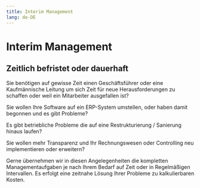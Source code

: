 ```yaml
---
title: Interim Management
lang: de-DE
---
```


# Interim Management

## Zeitlich befristet oder dauerhaft

Sie benötigen auf gewisse Zeit einen Geschäftsführer oder eine Kaufmännische Leitung um sich Zeit für neue Herausforderungen zu schaffen oder weil ein Mitarbeiter ausgefallen ist?

Sie wollen Ihre Software auf ein ERP-System umstellen, oder haben damit begonnen und es gibt Probleme?

Es gibt betriebliche Probleme die auf eine Restrukturierung / Sanierung hinaus laufen?

Sie wollen mehr Transparenz und Ihr Rechnungswesen oder Controlling neu implementieren oder erweitern?

Gerne übernehmen wir in diesen Angelegenheiten die kompletten Managementaufgaben je nach Ihrem Bedarf auf Zeit oder in Regelmäßigen Intervallen. Es erfolgt eine zeitnahe Lösung Ihrer Probleme zu kalkulierbaren Kosten.